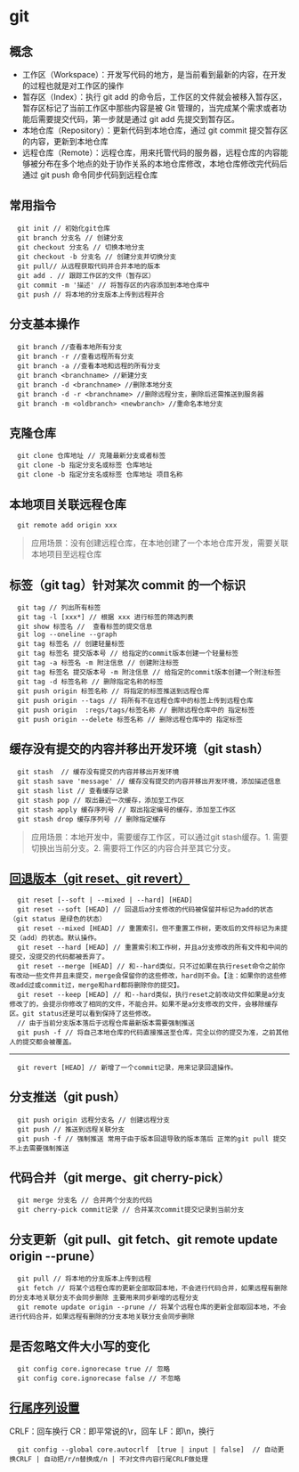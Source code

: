 # git
## 概念
- 工作区（Workspace）：开发写代码的地方，是当前看到最新的内容，在开发的过程也就是对工作区的操作
- 暂存区（Index）：执行 git add 的命令后，工作区的文件就会被移入暂存区，暂存区标记了当前工作区中那些内容是被 Git 管理的，当完成某个需求或者功能后需要提交代码，第一步就是通过 git add 先提交到暂存区。
- 本地仓库（Repository）：更新代码到本地仓库，通过 git commit 提交暂存区的内容，更新到本地仓库
- 远程仓库（Remote）：远程仓库，用来托管代码的服务器，远程仓库的内容能够被分布在多个地点的处于协作关系的本地仓库修改，本地仓库修改完代码后通过 git push 命令同步代码到远程仓库
## 常用指令
```
  git init // 初始化git仓库
  git branch 分支名 // 创建分支
  git checkout 分支名 // 切换本地分支
  git checkout -b 分支名 // 创建分支并切换分支 
  git pull// 从远程获取代码并合并本地的版本
  git add . // 跟踪工作区的文件（暂存区）
  git commit -m '描述' // 将暂存区的内容添加到本地仓库中
  git push // 将本地的分支版本上传到远程并合
```
## 分支基本操作
```
  git branch //查看本地所有分支 
  git branch -r //查看远程所有分支
  git branch -a //查看本地和远程的所有分支
  git branch <branchname> //新建分支
  git branch -d <branchname> //删除本地分支
  git branch -d -r <branchname> //删除远程分支，删除后还需推送到服务器
  git branch -m <oldbranch> <newbranch> //重命名本地分支
```
## 克隆仓库
```
  git clone 仓库地址 // 克隆最新分支或者标签
  git clone -b 指定分支名或标签 仓库地址
  git clone -b 指定分支名或标签 仓库地址 项目名称

```

## 本地项目关联远程仓库
```
  git remote add origin xxx
```
> 应用场景：没有创建远程仓库，在本地创建了一个本地仓库开发，需要关联本地项目至远程仓库
## 标签（git tag）针对某次 commit 的一个标识
```
  git tag // 列出所有标签
  git tag -l [xxx*] // 根据 xxx 进行标签的筛选列表
  git show 标签名 //  查看标签的提交信息
  git log --oneline --graph
  git tag 标签名 // 创建轻量标签
  git tag 标签名 提交版本号 // 给指定的commit版本创建一个轻量标签
  git tag -a 标签名 -m 附注信息 // 创建附注标签
  git tag 标签名 提交版本号 -m 附注信息 // 给指定的commit版本创建一个附注标签
  git tag -d 标签名称 // 删除指定名称的标签
  git push origin 标签名称 // 将指定的标签推送到远程仓库
  git push origin --tags // 将所有不在远程仓库中的标签上传到远程仓库
  git push origin  :regs/tags/标签名称 // 删除远程仓库中的 指定标签
  git push origin --delete 标签名称 // 删除远程仓库中的 指定标签
```
## 缓存没有提交的内容并移出开发环境（git stash）
```
  git stash  // 缓存没有提交的内容并移出开发环境
  git stash save 'message' // 缓存没有提交的内容并移出开发环境，添加描述信息
  git stash list // 查看缓存记录
  git stash pop // 取出最近一次缓存，添加至工作区
  git stash apply 缓存序列号 // 取出指定编号的缓存，添加至工作区
  git stash drop 缓存序列号 // 删除指定缓存
```
> 应用场景：本地开发中，需要缓存工作区，可以通过git stash缓存。1. 需要切换出当前分支。2. 需要将工作区的内容合并至其它分支。
## [回退版本（git reset、git revert）](https://juejin.cn/post/6844903614767448072)
```
  git reset [--soft | --mixed | --hard] [HEAD] 
  git reset --soft [HEAD] // 回退后a分支修改的代码被保留并标记为add的状态（git status 是绿色的状态）
  git reset --mixed [HEAD] // 重置索引，但不重置工作树，更改后的文件标记为未提交（add）的状态。默认操作。
  git reset --hard [HEAD] // 重置索引和工作树，并且a分支修改的所有文件和中间的提交，没提交的代码都被丢弃了。
  git reset --merge [HEAD] // 和--hard类似，只不过如果在执行reset命令之前你有改动一些文件并且未提交，merge会保留你的这些修改，hard则不会。【注：如果你的这些修改add过或commit过，merge和hard都将删除你的提交】。
  git reset --keep [HEAD] // 和--hard类似，执行reset之前改动文件如果是a分支修改了的，会提示你修改了相同的文件，不能合并。如果不是a分支修改的文件，会移除缓存区。git status还是可以看到保持了这些修改。
  // 由于当前分支版本落后于远程仓库最新版本需要强制推送
  git push -f // 将自己本地仓库的代码直接推送至仓库，完全以你的提交为准，之前其他人的提交都会被覆盖。
```
---
```
  git revert [HEAD] // 新增了一个commit记录，用来记录回退操作。
```
## 分支推送（git push）
```
  git push origin 远程分支名 // 创建远程分支 
  git push // 推送到远程关联分支
  git push -f // 强制推送 常用于由于版本回退导致的版本落后 正常的git pull 提交不上去需要强制推送
```
## 代码合并（git merge、git cherry-pick）
```
  git merge 分支名 // 合并两个分支的代码
  git cherry-pick commit记录 // 合并某次commit提交记录到当前分支
```
## 分支更新（git pull、git fetch、git remote update origin --prune）
```
  git pull // 将本地的分支版本上传到远程
  git fetch // 将某个远程仓库的更新全部取回本地，不会进行代码合并，如果远程有删除的分支本地关联分支不会同步删除 主要用来同步新增的远程分支
  git remote update origin --prune // 将某个远程仓库的更新全部取回本地，不会进行代码合并，如果远程有删除的分支本地关联分支会同步删除
```
## 是否忽略文件大小写的变化
```
  git config core.ignorecase true // 忽略
  git config core.ignorecase false // 不忽略
```

## [行尾序列设置](https://juejin.cn/post/7065491626826661896)
CRLF：回车换行
CR：即平常说的\r，回车
LF：即\n，换行
```
  git config --global core.autocrlf  [true | input | false]  // 自动更换CRLF | 自动把/r/n替换成/n | 不对文件内容行尾CRLF做处理
```
